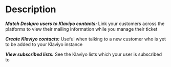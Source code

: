 Description
======

***Match Deskpro users to Klaviyo contacts:*** Link your customers across the platforms to view their mailing information while you manage their ticket

***Create Klaviyo contacts:*** Useful when talking to a new customer who is yet to be added to your Klaviyo instance

***View subscribed lists:*** See the Klaviyo lists which your user is subscribed to
